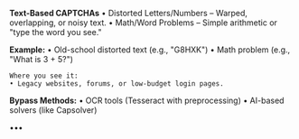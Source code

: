 **Text-Based CAPTCHAs**
• Distorted Letters/Numbers – Warped, overlapping, or noisy text.
• Math/Word Problems – Simple arithmetic or "type the word you see."

**Example:**
    • Old-school distorted text (e.g., "G8HXK")
    • Math problem (e.g., "What is 3 + 5?")
    
    Where you see it:
    • Legacy websites, forums, or low-budget login pages.

**Bypass Methods:**
• OCR tools (Tesseract with preprocessing)
• AI-based solvers (like Capsolver)


•••
